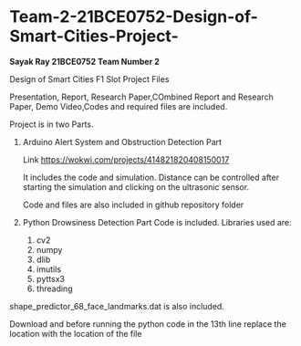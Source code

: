 # Team-2-21BCE0752-Design-of-Smart-Cities-Project-

**Sayak Ray
21BCE0752
Team Number 2**

Design of Smart Cities F1 Slot Project Files 

Presentation, Report, Research Paper,COmbined Report and Research Paper, Demo Video,Codes and required files are included.

Project is in two Parts.

1) Arduino Alert System and Obstruction Detection Part
   
     Link https://wokwi.com/projects/414821820408150017
  
     It includes the code and simulation. Distance can be controlled after starting the simulation and clicking on the ultrasonic sensor.

     Code and files are also included in github repository folder
   
3) Python Drowsiness Detection Part
   Code is included.
   Libraries used are:
     1. cv2
     2. numpy
     3. dlib
     4. imutils
     5. pyttsx3
     6. threading
        
  shape_predictor_68_face_landmarks.dat is also included.
  
  Download and before running the python code in the 13th line replace the location with the location of the file
    
